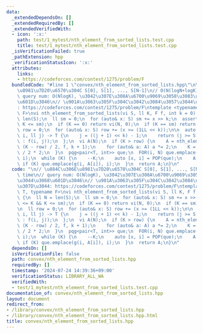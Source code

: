 ```yaml
---
data:
  _extendedDependsOn: []
  _extendedRequiredBy: []
  _extendedVerifiedWith:
  - icon: ':x:'
    path: test/1_mytest/nth_element_from_sorted_lists.test.cpp
    title: test/1_mytest/nth_element_from_sorted_lists.test.cpp
  _isVerificationFailed: true
  _pathExtension: hpp
  _verificationStatusIcon: ':x:'
  attributes:
    links:
    - https://codeforces.com/contest/1275/problem/F
  bundledCode: "#line 1 \"convex/nth_element_from_sorted_lists.hpp\"\n\n// \u884C\u306E\
    \u8981\u7D20\u6570\u304C S[0], S[1], ..., S[N-1]\n// O(N(logN+logK)) time\n//\
    \ query num: O(NlogK), \u3042\u307E\u308A\u6700\u9069\u3058\u3083\u306A\u3044\u3068\
    \u601D\u3046\n// \u901A\u3063\u305F\u304C\u3042\u3084\u3057\u3044\u3063\u307D\u3044\
    : https://codeforces.com/contest/1275/problem/F\ntemplate <typename T, typename\
    \ F>\nvi nth_element_from_sorted_lists(vi S, ll K, F f, int k = 0) {\n  ll N =\
    \ len(S);\n  ll sm = 0;\n  for (auto& x: S) sm += x >> k;\n  assert(0 <= K &&\
    \ K <= sm);\n  if (K == 0) return vi(N, 0);\n  if (K == sm) return S;\n\n  ll\
    \ row = 0;\n  for (auto& x: S) row += (x >= (1LL << k));\n\n  auto g = [&](int\
    \ i, ll j) -> T {\n    j = ((j + 1) << k) - 1;\n    return (j >= S[i] ? infty<T>\
    \ : f(i, j));\n  };\n  vi A(N);\n  if (K > row) {\n    A = nth_element_from_sorted_lists<T>(S,\
    \ (K - row) / 2, f, k + 1);\n    for (auto& a: A) a *= 2;\n    K = K - (K - row)\
    \ / 2 * 2;\n  }\n  pqg<pair<T, int>> que;\n  FOR(i, N) que.emplace(g(i, A[i]),\
    \ i);\n  while (K) {\n    --K;\n    auto [x, i] = POP(que);\n    A[i]++;\n   \
    \ if (K) que.emplace(g(i, A[i]), i);\n  }\n  return A;\n}\n"
  code: "\n// \u884C\u306E\u8981\u7D20\u6570\u304C S[0], S[1], ..., S[N-1]\n// O(N(logN+logK))\
    \ time\n// query num: O(NlogK), \u3042\u307E\u308A\u6700\u9069\u3058\u3083\u306A\
    \u3044\u3068\u601D\u3046\n// \u901A\u3063\u305F\u304C\u3042\u3084\u3057\u3044\u3063\
    \u307D\u3044: https://codeforces.com/contest/1275/problem/F\ntemplate <typename\
    \ T, typename F>\nvi nth_element_from_sorted_lists(vi S, ll K, F f, int k = 0)\
    \ {\n  ll N = len(S);\n  ll sm = 0;\n  for (auto& x: S) sm += x >> k;\n  assert(0\
    \ <= K && K <= sm);\n  if (K == 0) return vi(N, 0);\n  if (K == sm) return S;\n\
    \n  ll row = 0;\n  for (auto& x: S) row += (x >= (1LL << k));\n\n  auto g = [&](int\
    \ i, ll j) -> T {\n    j = ((j + 1) << k) - 1;\n    return (j >= S[i] ? infty<T>\
    \ : f(i, j));\n  };\n  vi A(N);\n  if (K > row) {\n    A = nth_element_from_sorted_lists<T>(S,\
    \ (K - row) / 2, f, k + 1);\n    for (auto& a: A) a *= 2;\n    K = K - (K - row)\
    \ / 2 * 2;\n  }\n  pqg<pair<T, int>> que;\n  FOR(i, N) que.emplace(g(i, A[i]),\
    \ i);\n  while (K) {\n    --K;\n    auto [x, i] = POP(que);\n    A[i]++;\n   \
    \ if (K) que.emplace(g(i, A[i]), i);\n  }\n  return A;\n}\n"
  dependsOn: []
  isVerificationFile: false
  path: convex/nth_element_from_sorted_lists.hpp
  requiredBy: []
  timestamp: '2024-07-24 14:39:36+09:00'
  verificationStatus: LIBRARY_ALL_WA
  verifiedWith:
  - test/1_mytest/nth_element_from_sorted_lists.test.cpp
documentation_of: convex/nth_element_from_sorted_lists.hpp
layout: document
redirect_from:
- /library/convex/nth_element_from_sorted_lists.hpp
- /library/convex/nth_element_from_sorted_lists.hpp.html
title: convex/nth_element_from_sorted_lists.hpp
---
```

